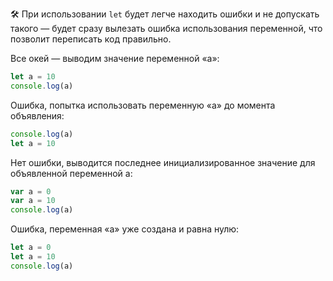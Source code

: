 
🛠 При использовании `let` будет легче находить ошибки и не допускать такого — будет сразу вылезать ошибка использования переменной, что позволит переписать код правильно.

Все окей — выводим значение переменной «a»:

```js
let a = 10
console.log(a)
```

Ошибка, попытка использовать переменную «a» до момента объявления:

```js
console.log(a)
let a = 10
```

Нет ошибки, выводится последнее инициализированное значение для объявленной переменной a:

```js
var a = 0
var a = 10
console.log(a)
```

Ошибка, переменная «a» уже создана и равна нулю:

```js
let a = 0
let a = 10
console.log(a)
```

